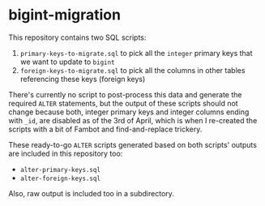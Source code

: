 # bigint-migration

This repository contains two SQL scripts:
1. `primary-keys-to-migrate.sql` to pick all the `integer` primary keys that we want to update to `bigint`
2. `foreign-keys-to-migrate.sql` to pick all the columns in other tables referencing these keys (foreign keys)

There's currently no script to post-process this data and generate the required `ALTER` statements, but the output of these scripts should not change because both, integer primary keys and integer columns ending with `_id`, are disabled as of the 3rd of April, which is when I re-created the scripts with a bit of Fambot and find-and-replace trickery.

These ready-to-go `ALTER` scripts generated based on both scripts' outputs are included in this repository too:
* `alter-primary-keys.sql`
* `alter-foreign-keys.sql`

Also, raw output is included too in a subdirectory.

